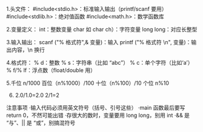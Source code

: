 1.头文件：
#include<stdio.h>：标准输入输出（printf/scanf 要用）
#include<stdlib.h>：绝对值函数
#include<math.h>：数学函数库


2.变量定义：
int：整数变量
char 如 char ch）：字符变量
long long：对应长整型


3.输入输出：
scanf ("% 格式符",& 变量)：输入
printf ("% 格式符 \n", 变量)：输出内容，\n 换行


4.格式符：
% d：整数
% s：字符串（比如 “abc”）
% c：单个字符（比如‘a’）
% f/% lf：浮点数（float/double 用）


5.千位 n/1000
百位（n%1000）/100
十位（n%100）/10
个位 n%10


6.   2.0/1.0=2.0
2/1=2

注意事项
·输入代码必须用英文符号（括号、引号这些）
·main 函数最后要写 return 0，不然可能出错
·存很大的数时，变量要用 long long，别用 int
·&& 是 “与”、|| 是 “或”，别搞混符号

